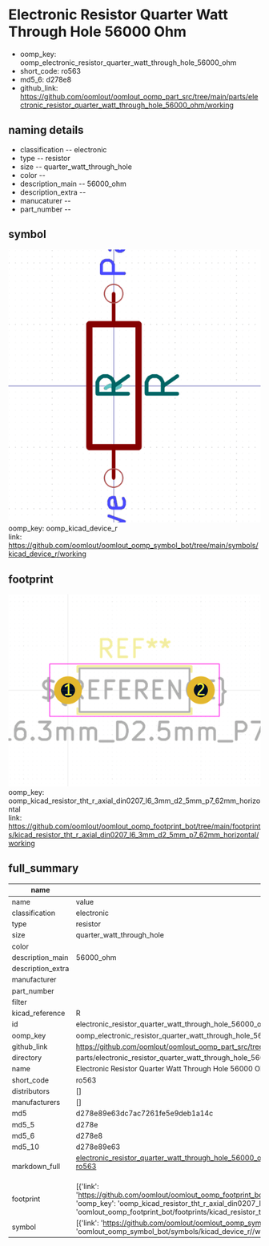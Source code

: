 # Electronic Resistor Quarter Watt Through Hole 56000 Ohm

  
* oomp_key: oomp_electronic_resistor_quarter_watt_through_hole_56000_ohm 
* short_code: ro563
* md5_6: d278e8  
* github_link: https://github.com/oomlout/oomlout_oomp_part_src/tree/main/parts/electronic_resistor_quarter_watt_through_hole_56000_ohm/working  
## naming details
* classification -- electronic
* type -- resistor
* size -- quarter_watt_through_hole
* color -- 
* description_main -- 56000_ohm
* description_extra -- 
* manucaturer -- 
* part_number -- 



## symbol

![](symbol/0/working/working_600.png)  
oomp_key: oomp_kicad_device_r  
link: https://github.com/oomlout/oomlout_oomp_symbol_bot/tree/main/symbols/kicad_device_r/working  

## footprint

![](footprint/0/working/working_600.png)  
oomp_key: oomp_kicad_resistor_tht_r_axial_din0207_l6_3mm_d2_5mm_p7_62mm_horizontal  
link: https://github.com/oomlout/oomlout_oomp_footprint_bot/tree/main/footprints/kicad_resistor_tht_r_axial_din0207_l6_3mm_d2_5mm_p7_62mm_horizontal/working  

## full_summary
| name | value | 
| --- | --- | 
| name | value | 
| classification | electronic | 
| type | resistor | 
| size | quarter_watt_through_hole | 
| color |  | 
| description_main | 56000_ohm | 
| description_extra |  | 
| manufacturer |  | 
| part_number |  | 
| filter |  | 
| kicad_reference | R | 
| id | electronic_resistor_quarter_watt_through_hole_56000_ohm | 
| oomp_key | oomp_electronic_resistor_quarter_watt_through_hole_56000_ohm | 
| github_link | https://github.com/oomlout/oomlout_oomp_part_src/tree/main/parts/electronic_resistor_quarter_watt_through_hole_56000_ohm/working | 
| directory | parts/electronic_resistor_quarter_watt_through_hole_56000_ohm | 
| name | Electronic Resistor Quarter Watt Through Hole 56000 Ohm | 
| short_code | ro563 | 
| distributors | [] | 
| manufacturers | [] | 
| md5 | d278e89e63dc7ac7261fe5e9deb1a14c | 
| md5_5 | d278e | 
| md5_6 | d278e8 | 
| md5_10 | d278e89e63 | 
| markdown_full | [electronic_resistor_quarter_watt_through_hole_56000_ohm](https://github.com/oomlout/oomlout_oomp_part_src/tree/main/parts/electronic_resistor_quarter_watt_through_hole_56000_ohm/working)<br>[ro563](https://github.com/oomlout/oomlout_oomp_part_src/tree/main/parts/electronic_resistor_quarter_watt_through_hole_56000_ohm/working)<br><br> | 
| footprint | [{'link': 'https://github.com/oomlout/oomlout_oomp_footprint_bot/tree/main/foootprntss/kicad_resistor_tht_r_axial_din0207_l6_3mm_d2_5mm_p7_62mm_horizontal', 'oomp_key': 'oomp_kicad_resistor_tht_r_axial_din0207_l6_3mm_d2_5mm_p7_62mm_horizontal', 'directory': 'oomlout_oomp_footprint_bot/footprints/kicad_resistor_tht_r_axial_din0207_l6_3mm_d2_5mm_p7_62mm_horizontal//working/working.kicad_mod'}] | 
| symbol | [{'link': 'https://github.com/oomlout/oomlout_oomp_symbol_bot/tree/main/symbols/kicad_device_r', 'oomp_key': 'oomp_kicad_device_r', 'directory': 'oomlout_oomp_symbol_bot/symbols/kicad_device_r//working/working.kicad_sym'}] | 
